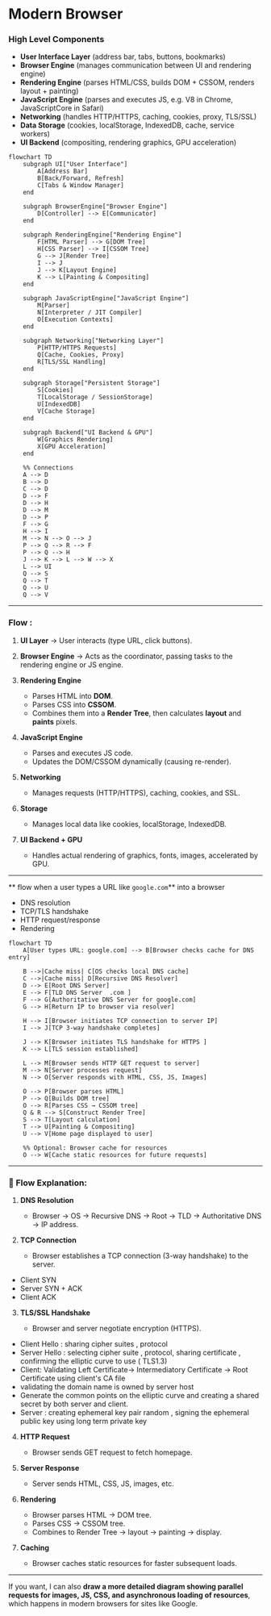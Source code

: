 # **Modern Browser** 

### High Level Components

* **User Interface Layer** (address bar, tabs, buttons, bookmarks)
* **Browser Engine** (manages communication between UI and rendering engine)
* **Rendering Engine** (parses HTML/CSS, builds DOM + CSSOM, renders layout + painting)
* **JavaScript Engine** (parses and executes JS, e.g. V8 in Chrome, JavaScriptCore in Safari)
* **Networking** (handles HTTP/HTTPS, caching, cookies, proxy, TLS/SSL)
* **Data Storage** (cookies, localStorage, IndexedDB, cache, service workers)
* **UI Backend** (compositing, rendering graphics, GPU acceleration)



```mermaid
flowchart TD
    subgraph UI["User Interface"]
        A[Address Bar]
        B[Back/Forward, Refresh]
        C[Tabs & Window Manager]
    end

    subgraph BrowserEngine["Browser Engine"]
        D[Controller] --> E[Communicator]
    end

    subgraph RenderingEngine["Rendering Engine"]
        F[HTML Parser] --> G[DOM Tree]
        H[CSS Parser] --> I[CSSOM Tree]
        G --> J[Render Tree]
        I --> J
        J --> K[Layout Engine]
        K --> L[Painting & Compositing]
    end

    subgraph JavaScriptEngine["JavaScript Engine"]
        M[Parser]
        N[Interpreter / JIT Compiler]
        O[Execution Contexts]
    end

    subgraph Networking["Networking Layer"]
        P[HTTP/HTTPS Requests]
        Q[Cache, Cookies, Proxy]
        R[TLS/SSL Handling]
    end

    subgraph Storage["Persistent Storage"]
        S[Cookies]
        T[LocalStorage / SessionStorage]
        U[IndexedDB]
        V[Cache Storage]
    end

    subgraph Backend["UI Backend & GPU"]
        W[Graphics Rendering]
        X[GPU Acceleration]
    end

    %% Connections
    A --> D
    B --> D
    C --> D
    D --> F
    D --> H
    D --> M
    D --> P
    F --> G
    H --> I
    M --> N --> O --> J
    P --> Q --> R --> F
    P --> Q --> H
    J --> K --> L --> W --> X
    L --> UI
    Q --> S
    Q --> T
    Q --> U
    Q --> V
```

---

###  Flow :

1. **UI Layer** → User interacts (type URL, click buttons).
2. **Browser Engine** → Acts as the coordinator, passing tasks to the rendering engine or JS engine.
3. **Rendering Engine**

   * Parses HTML into **DOM**.
   * Parses CSS into **CSSOM**.
   * Combines them into a **Render Tree**, then calculates **layout** and **paints** pixels.
4. **JavaScript Engine**

   * Parses and executes JS code.
   * Updates the DOM/CSSOM dynamically (causing re-render).
5. **Networking**

   * Manages requests (HTTP/HTTPS), caching, cookies, and SSL.
6. **Storage**

   * Manages local data like cookies, localStorage, IndexedDB.
7. **UI Backend + GPU**

   * Handles actual rendering of graphics, fonts, images, accelerated by GPU.

---

** flow when a user types a URL like `google.com`** into a browser
- DNS resolution
- TCP/TLS handshake
- HTTP request/response
- Rendering



```mermaid
flowchart TD
    A[User types URL: google.com] --> B[Browser checks cache for DNS entry]
    
    B -->|Cache miss| C[OS checks local DNS cache]
    C -->|Cache miss| D[Recursive DNS Resolver]
    D --> E[Root DNS Server]
    E --> F[TLD DNS Server  .com ]
    F --> G[Authoritative DNS Server for google.com]
    G --> H[Return IP to browser via resolver]
    
    H --> I[Browser initiates TCP connection to server IP]
    I --> J[TCP 3-way handshake completes]
    
    J --> K[Browser initiates TLS handshake for HTTPS ]
    K --> L[TLS session established]
    
    L --> M[Browser sends HTTP GET request to server]
    M --> N[Server processes request]
    N --> O[Server responds with HTML, CSS, JS, Images]
    
    O --> P[Browser parses HTML]
    P --> Q[Builds DOM tree]
    O --> R[Parses CSS → CSSOM tree]
    Q & R --> S[Construct Render Tree]
    S --> T[Layout calculation]
    T --> U[Painting & Compositing]
    U --> V[Home page displayed to user]
    
    %% Optional: Browser cache for resources
    O --> W[Cache static resources for future requests]
```

---

### 🔹 Flow Explanation:

1. **DNS Resolution**

   * Browser → OS → Recursive DNS → Root → TLD → Authoritative DNS → IP address.

2. **TCP Connection**

   * Browser establishes a TCP connection (3-way handshake) to the server.
- Client SYN 
- Server SYN + ACK
- Client ACK

3. **TLS/SSL Handshake**

   * Browser and server negotiate encryption (HTTPS).
- Client Hello : sharing cipher suites , protocol 
- Server Hello : selecting cipher suite , protocol,  sharing certificate , confirming the elliptic curve to use ( TLS1.3)
- Client: Validating Left Certificate-> Intermediatory Certificate -> Root Certificate using client's CA file 
- validating the domain name is owned by server host
- Generate the common points on the elliptic curve and creating a shared secret by both server and client.
- Server : creating ephemeral key pair random , signing the ephemeral public key using long term private key

4. **HTTP Request**

   * Browser sends GET request to fetch homepage.

5. **Server Response**

   * Server sends HTML, CSS, JS, images, etc.

6. **Rendering**

   * Browser parses HTML → DOM tree.
   * Parses CSS → CSSOM tree.
   * Combines to Render Tree → layout → painting → display.

7. **Caching**

   * Browser caches static resources for faster subsequent loads.

---

If you want, I can also **draw a more detailed diagram showing parallel requests for images, JS, CSS, and asynchronous loading of resources**, which happens in modern browsers for sites like Google.



